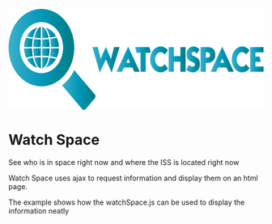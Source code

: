 <p align="center"><img src="logo/horizontal.png" alt="watch-space" height="200px"></p>

# Watch Space
See who is in space right now and where the ISS is located right now

Watch Space uses ajax to request information and display them on an html page.

The example shows how the watchSpace.js can be used to display the information neatly

